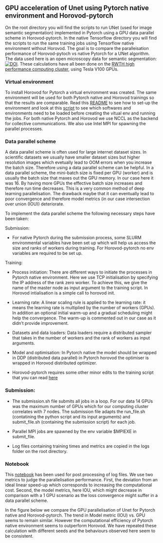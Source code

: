 ## GPU acceleration of Unet using Pytorch native environment and Horovod-pytorch

On the root directory you will find the scripts to run UNet (used for image semantic segmentation) implemented in Pytorch using a GPU data parallel scheme in Horovod-pytorch. In the native Tensorflow directory you will find the scripts to run the same training jobs using Tensorflow native environment without Horovod. The goal is to compare the paralleisation performance of Horovod-pytoch vs native Pytorch for a UNet algorithm. The data used here is an open microscopy data for semantic segmentation: [![DOI](https://zenodo.org/badge/DOI/10.5281/zenodo.7639190.svg)](https://doi.org/10.5281/zenodo.7639190). These calculations have all been done on the [RWTH high performance computing cluster](https://help.itc.rwth-aachen.de/), using Tesla V100 GPUs. 

### Virtual environment

To install Horovod for Pytorch a virtual environment was created. The same environment will be used for both Pytorch native and Horovod trainings so that the results are comparable. Read this [README](./environments/README.md) to see how to set-up the environment and look at this [script](./load_env_rpcky.sh) to see which softwares and environments need to be loaded before creating the vitual env and running the jobs. For both native Pytorch and Horovod we use NCCL as the backend for collective communications. We also use Intel MPI for spawning the parallel processes.

### Data parallel scheme

A data parallel scheme is often used for large internet dataset sizes. In scientific datasets we usually have smaller dataset sizes but higher resolution images which evetually lead to OOM errors when you increase the batch size. Therefore using a data parallel scheme can be helpful. In a data parallel scheme, the mini-batch size is fixed per GPU (worker) and is usually the batch size that maxes out the GPU memory. In our case here it was 16. By having more GPUs the effective batch size increases and therefore run time decreases. This is a very common method of deep learning parallelisation. The drawback maybe that it can eventually lead to poor convergence and therefore model metrics (in our case intersection over union (IOU)) deteriorate. 

To implement the data parallel scheme the following necessary steps have been taken:

Submission:

- For native Pytorch during the submission process, some SLURM environmental variables have been set up which will help us access the size and ranks of workers during training. For Horovod-pytorch no env variables are required to be set up.

Training:

- Process initiation: There are different ways to initiate the processes in Pytorch native environment. Here we use TCP initialisation by specifying the IP address of the rank zero worker. To achieve this, we give the name of the master node as input argument to the training script. In Horovod intialisation is a simple call to horovod init. 
  
- Learning rate: A linear scaling rule is applied to the learning rate: it means the learning rate is multiplied by the number of workers (GPUs). In addition an optional initial warm-up and a gradual scheduling might help the convergence. The warm-up is commented out in our case as it didn’t provide improvement.
  
- Datasets and data loaders: Data loaders require a distributed sampler that takes in the number of workers and the rank of workers as input arguments.
  
- Model and optimisation: In Pytorch native the model should be wrapped in DDP (distributed data parallel) in Pytorch horovod the optimiser is wrapped in Horovod distributed optimizer.

- Horovod-pytorch requires some other minor edits to the training script that you can read [here](https://horovod.readthedocs.io/en/latest/pytorch.html)

### Submission: 

- The submission.sh file submits all jobs in a loop. For our data 14 GPUs was the maximum number of GPUs which for our computing cluster correlates with 7 nodes. The submission file adapts the run_file.sh (contatining the python script and its input arguments) and submit_file.sh (containing the submission script) for each job.
  
- Parallel MPI jobs are spawned by the env variable $MPIEXE in submit_file.
  
- Log files containing training times and metrics are copied in the logs folder on the root directory.

### Notebook

This [notebook](./notebooks/Loss_curves.ipynb) has been used for post processing of log files. We use two metrics to judge the parallelisation performance. First, the deviation from an ideal linear speed-up which corresponds to increasing the computational cost. Second, the model metrics, here IOU, which might decrease in comparison with a 1 GPU scenario as the loss convergence might suffer in a data parallel scheme.

In the figure below we compare the GPU parallelisation of Unet for Pytorch native and Horovod-pytorch. 
The trend in Model metric (IOU) vs. GPU seems to remain similar. However the computational efficiency of Pytorch native environment seems to outperform Horovod. We have repeated these calculation with different seeds and the behaviours observed here seem to be consistent.  



